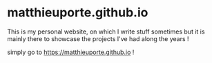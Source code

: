 # matthieuporte.github.io

This is my personal website, on which I write stuff sometimes but it is mainly there to showcase the projects I've had along the years !

simply go to https://matthieuporte.github.io !

